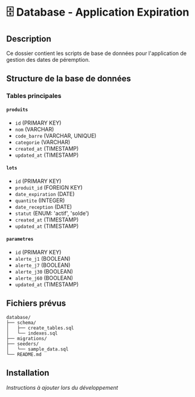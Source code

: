 # 🗄️ Database - Application Expiration

## Description
Ce dossier contient les scripts de base de données pour l'application de gestion des dates de péremption.

## Structure de la base de données

### Tables principales

#### `produits`
- `id` (PRIMARY KEY)
- `nom` (VARCHAR)
- `code_barre` (VARCHAR, UNIQUE)
- `categorie` (VARCHAR)
- `created_at` (TIMESTAMP)
- `updated_at` (TIMESTAMP)

#### `lots`
- `id` (PRIMARY KEY)
- `produit_id` (FOREIGN KEY)
- `date_expiration` (DATE)
- `quantite` (INTEGER)
- `date_reception` (DATE)
- `statut` (ENUM: 'actif', 'solde')
- `created_at` (TIMESTAMP)
- `updated_at` (TIMESTAMP)

#### `parametres`
- `id` (PRIMARY KEY)
- `alerte_j1` (BOOLEAN)
- `alerte_j7` (BOOLEAN)
- `alerte_j30` (BOOLEAN)
- `alerte_j60` (BOOLEAN)
- `updated_at` (TIMESTAMP)

## Fichiers prévus
```
database/
├── schema/
│   ├── create_tables.sql
│   └── indexes.sql
├── migrations/
├── seeders/
│   └── sample_data.sql
└── README.md
```

## Installation
*Instructions à ajouter lors du développement*